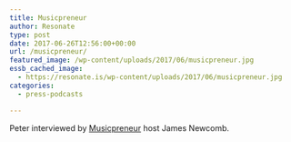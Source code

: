 ```yaml
---
title: Musicpreneur
author: Resonate
type: post
date: 2017-06-26T12:56:00+00:00
url: /musicpreneur/
featured_image: /wp-content/uploads/2017/06/musicpreneur.jpg
essb_cached_image:
  - https://resonate.is/wp-content/uploads/2017/06/musicpreneur.jpg
categories:
  - press-podcasts

---
```

Peter interviewed by <a href="http://musicpreneur.com/podcast/peter-harris/" target="_blank">Musicpreneur</a> host James Newcomb.